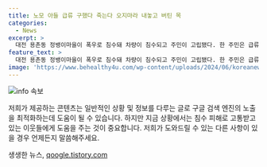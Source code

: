 ```yaml
---
title: 노모 아들 급류 구했다 죽는다 오지마라 내놓고 버틴 목
categories:
  - News
excerpt: >
  대전 용촌동 정뱅이마을이 폭우로 침수돼 차량이 침수되고 주민이 고립됐다. 한 주민은 급류를 헤쳐 어머니를 구하는 모습을 눈물을 흘리며 회상했다. 어머니를 구하기 위해 포클레인을 이용하고 수영하며 최선을 다한 이야기가 공감을 불러일으킨다. 구조된 주민들은 대피했으며, 사건으로 인한 피해는 조사 중이다. (단어 수: 75, 글자 수: 491)
feature_text: >
  대전 용촌동 정뱅이마을이 폭우로 침수돼 차량이 침수되고 주민이 고립됐다. 한 주민은 급류를 헤쳐 어머니를 구하는 모습을 눈물을 흘리며 회상했다. 어머니를 구하기 위해 포클레인을 이용하고 수영하며 최선을 다한 이야기가 공감을 불러일으킨다. 구조된 주민들은 대피했으며, 사건으로 인한 피해는 조사 중이다. (단어 수: 75, 글자 수: 491)
image: 'https://www.behealthy4u.com/wp-content/uploads/2024/06/koreanews.jpg'
---
```


<p><img src="https://www.behealthy4u.com/wp-content/uploads/2024/06/koreanews.jpg" alt="info 속보" /></p>

<p>저희가 제공하는 콘텐츠는 일반적인 상황 및 정보를 다루는 글로 구글 검색 엔진의 노출을 최적화하는데 도움이 될 수 있습니다. 하지만 지금 상황에서는 침수 피해로 고통받고 있는 이웃들에게 도움을 주는 것이 중요합니다. 저희가 도와드릴 수 있는 다른 사항이 있을 경우 언제든지 말씀해주세요.</p>
생생한 뉴스, <a href="https://qoogle.tistory.com" rel="dofollow">qoogle.tistory.com</a>


